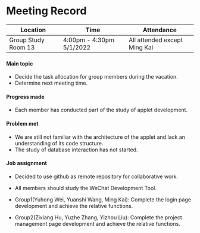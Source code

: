 # Meeting Record

| Location            | Time                      | Attendance                   |
| ------------------- | ------------------------- | ---------------------------- |
| Group Study Room 13 | 4:00pm - 4:30pm  5/1/2022 | All attended except Ming Kai |

#### Main topic

- Decide the task allocation for group members during the vacation.
- Determine next meeting time.

#### Progress made

- Each member has conducted part of the study of applet development.

#### Problem met

- We are still not familiar with the architecture of the applet and lack an understanding of its code structure.
- The study of database interaction has not started.

#### Job assignment

- Decided to use github as remote repository for collaborative work.
- All members should study the WeChat Development Tool.

- Group1(Yuhong Wei, Yuanshi Wang, Ming Kai): Complete the login page development and achieve the relative functions.
- Group2(Zixiang Hu, Yuzhe Zhang, Yizhou Liu): Complete the project management page development and achieve the relative functions.

